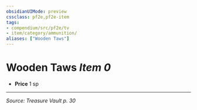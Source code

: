 ```yaml
---
obsidianUIMode: preview
cssclass: pf2e,pf2e-item
tags:
- compendium/src/pf2e/tv
- item/category/ammunition/
aliases: ["Wooden Taws"]
---
```

# Wooden Taws *Item 0*  

- **Price** 1 sp




---
*Source: Treasure Vault p. 30*